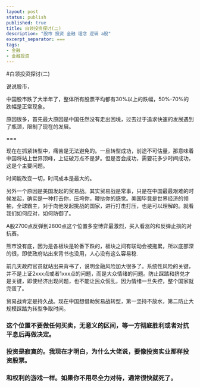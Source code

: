 ```yaml
---
layout: post
status: publish
published: true
title: 白领投资探讨(二)
description: "股市 投资 金融 理念 逻辑 a股"
excerpt_separator: ===
tags:
- 金融
- 金融投资
---
```


#白领投资探讨(二)

说说股市，

中国股市跌了大半年了，整体所有股票平均都有30%以上的跌幅，50%-70%的跌幅是正常现象。

原因很多，首先最大原因是中国任然没有走出困境，过去过于追求快速的发展遇到了瓶颈，限制了现在的发展。

===

现在在抓紧转型中，痛苦是无法避免的。一旦转型成功，前途不可估量，那意味着中国将站上世界顶峰，上证破万点不是梦。但是否会成功，需要花多少时间成功，这是个主要问题。

时间能改变一切，时间成本是最大的。

另外一个原因是美国发起的贸易战。其实贸易战是常事，只是在中国最最艰难的时候发起，确实是一种打击你，压垮你，鞭挞你的感觉。美国毕竟是世界经济的领袖，全球霸主，对于向他发起挑战的国家，进行打击打压，也是可以理解的。就看我们如何应对，如何防御了。

A股2700点反弹到2800点这个位置多空博弈最激烈，买入看涨的和反弹止损的对抗赛。

熊市没有底，因为是各板块是轮番下跌的，板块之间有联动会被拖累，所以底部深的很，即使政府站出来背书也没用，人心没有这么容易稳.

前几天政府官员就站出来背书了，说明金融风险加大很多了。系统性风险的关键，并不是上证2xxx点或者1xxx点的问题，而是大众情绪的问题。防止踩踏和挤兑才是关键，即使经济出现问题，也不能让民众慌乱，因为情绪一旦失控，整个国家就完蛋了。

贸易战肯定是持久战。现在中国想借助贸易战转型，第一坚持不放水，第二防止大规模踩踏为转型争取时间。

### 这个位置不要做任何买卖，无意义的区间，等一方彻底胜利或者对抗平息后再做决定。

### 投资是寂寞的。我现在才明白，为什么大佬说，要像投资实业那样投资股票。

### 和权利的游戏一样。如果你不用尽全力对待，通常很快就死了。

